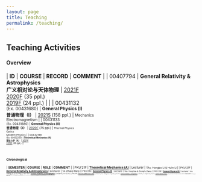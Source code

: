 ```yaml
---
layout: page
title: Teaching
permalink: /teaching/
---
```


<style>
table {
  font-family: arial, sans-serif;
  border-collapse: collapse;
  width: 100%;
}

td, th {
  border: 1px solid #dddddd;
  text-align: left;
  padding: 8px;
}

tr:nth-child(odd) {
  background-color: #dddddd;
}
</style>

<!---------------------------------------------------------------->

<script type="text/x-mathjax-config">

  MathJax.Hub.Config({
    tex2jax: {
      inlineMath: [ ['$','$'] ],
      processEscapes: true
    }
  });
</script>

<!---------------------------------------------------------------->

<script type="text/javascript"
  src="https://cdn.mathjax.org/mathjax/latest/MathJax.js?config=TeX-AMS-MML_HTMLorMML">
  </script>

<!---------------------------------------------------------------->

## Teaching Activities

#### **Overview**

| **ID** | **COURSE** | **RECORD** | **COMMENT** |
| 00407794 | **General Relativity & Astrophysics**<br>**广义相对论与天体物理** | [2021F](gr21/gr21)<br>[2020F](gr20/gr20) (35 ppl.)<br>[2019F](gr19/gr19) (24 ppl.) | |
| 00431132<br><small>(Ex. 00431680) | **General Physics (I)**<br>**普通物理（I）** | [2021S](phy21/phy21) (158 ppl.) | <small>Mechanics<br>Electromagnetism |
| 00431133<br><small>(Ex. 00431680) | **General Physics (II)**<br>**普通物理（II）** | [2020F](phy20/phy20) (75 ppl.) | <small>Thermal Physics<br>Optics<br>Modern Physics |
| 00432198<br><small>(Ex. 00432205) | **Theoretical Mechanics (A)**<br>**理论力学（A）** | [2021F](thmech21/thmech21)<br>[2019F](thmech19/thmech19) (96 ppl.) | |

<!-----------------------------

| 00431650 | **Equilibrium Statistical Physics** | | |
| 00432130 | **Thermodynamics and Statistical Physics (A)** | | |
| 00432140<br><small>(Ex. 00432160) | **Electrodynamics (A)**<br>**电动力学（A）** | 2022S | |

----------------------------------->

<br>


<p></p>


#### **Chronological**

| **SEMESTER** | **COURSE** | **ROLE** | **COMMENT** | 
| PKU'21F | [**Theoretical Mechanics (A)**](thmech21/thmech21) | Lecturer | <small>TAs: Hongbo Li & Hulin Li |
| PKU'21F | [**General Relativity & Astrophysics**](gr21/gr21) | Lecturer | <small>TA: Zihang Wang |
| PKU'21S | [**General Physics (I)**](phy21/phy21) | Lecturer | <small>TAs: Yong Gao & Zhongfu Zhang |
| PKU'20F | [**General Physics (II)**](phy20/phy20) | Lecturer | <small>TAs: Chang Liu & Lei Geng |
| PKU'20F | [**General Relativity & Astrophysics**](gr20/gr20) | Lecturer | <small>TA: Tai Zhou |
| PKU'19F | [**Theoretical Mechanics (A)**](thmech19/thmech19) | Lecturer | <small>TAs: Chang Liu & Yong Gao |
| PKU'19F | [**General Relativity & Astrophysics**](gr19/gr19) | Lecturer | <small>TA: Xionghui Cao |
| PKU'13F | [**Quantum Statistical Physics**](qsp2013/qsp2013.html) | TA | <small>lectured by Prof. Ryuichi Shindou |
| PKU'10F | **What is Science?** | TA | <small>lectured by Prof. Yi Rao |
| PKU'10S | **Probability Theory and Statistics** | TA | <small>lectured by Prof. Zhenxi Dong |
| PKU'09F | **Linear Algebra** | TA | <small>lectured by Prof. Maoying Tian <br>**Excellent TA** Award |


